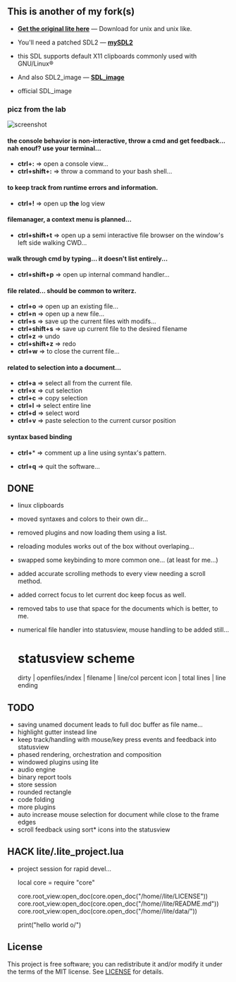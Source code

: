 ## This is another of my fork(s)

* **[Get the original lite here](https://github.com/rxi/lite)** — Download
  for unix and unix like.


* You'll need a patched SDL2 — **[mySDL2](https://github.com/HackIT/mySDL2)**
- this SDL supports default X11 clipboards commonly used with GNU/Linux®
* And also SDL2_image — **[SDL_image](https://github.com/SDL-mirror/SDL_image)**
- official SDL_image

### picz from the lab

![screenshot](https://raw.githubusercontent.com/HackIT/lite/master/screenshot.png)

#### the console behavior is non-interactive, throw a cmd and get feedback... nah enouf? use your terminal...
- **ctrl+:** => open a console view...
- **ctrl+shift+:** => throw a command to your bash shell...

#### to keep track from runtime errors and information.
- **ctrl+!** => open up **the** log view

#### filemanager, a context menu is planned...
- **ctrl+shift+t** => open up a semi interactive file browser on the window's left side walking CWD...

#### walk through cmd by typing... it doesn't list entirely...
- **ctrl+shift+p** => open up internal command handler...

#### file related... should be common to writerz.
- **ctrl+o** => open up an existing file...
- **ctrl+n** => open up a new file...
- **ctrl+s** => save up the current files with modifs...
- **ctrl+shift+s** => save up current file to the desired filename
- **ctrl+z** => undo
- **ctrl+shift+z** => redo
- **ctrl+w** => to close the current file...

#### related to selection into a document...
- **ctrl+a** => select all from the current file.
- **ctrl+x** => cut selection
- **ctrl+c** => copy selection
- **ctrl+l** => select entire line
- **ctrl+d** => select word
- **ctrl+v** => paste selection to the current cursor position

#### syntax based binding
- **ctrl+*** => comment up a line using syntax's pattern.

- **ctrl+q** => quit the software...

## DONE
- linux clipboards
- moved syntaxes and colors to their own dir...
- removed plugins and now loading them using a list.
- reloading modules works out of the box without overlaping...
- swapped some keybinding to more common one... (at least for me...)
- added accurate scrolling methods to every view needing a scroll method.
- added correct focus to let current doc keep focus as well.
- removed tabs to use that space for the documents which is better, to me.
- numerical file handler into statusview, mouse handling to be added still...

     # statusview scheme
     dirty | openfiles/index | filename | line/col percent    icon | total lines | line ending 

## TODO
- saving unamed document leads to full doc buffer as file name...
- highlight gutter instead line
- keep track/handling with mouse/key press events and feedback into statusview
- phased rendering, orchestration and composition
- windowed plugins using lite
- audio engine
- binary report tools
- store session
- rounded rectangle
- code folding
- more plugins
- auto increase mouse selection for document while close to the frame edges
- scroll feedback using sort* icons into the statusview

## HACK lite/.lite_project.lua

- project session for rapid devel...


	local core = require "core"

	core.root_view:open_doc(core.open_doc("/home/<user>/lite/LICENSE"))
	core.root_view:open_doc(core.open_doc("/home/<user>/lite/README.md"))
	core.root_view:open_doc(core.open_doc("/home/<user>/lite/data/<file>"))

	print("hello world o/")

## License
This project is free software; you can redistribute it and/or modify it under
the terms of the MIT license. See [LICENSE](LICENSE) for details.

